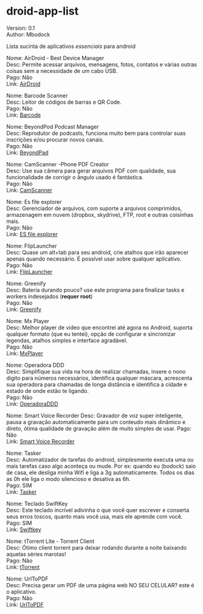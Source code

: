droid-app-list  
==============


Version: 0.1  
Author: Mbodock


Lista sucinta de aplicativos *essenciais* para android

Nome: AirDroid - Best Device Manager  
Desc: Permite acessar arquivos, mensagens, fotos, contatos e várias outras coisas sem a necessidade de um cabo USB.  
Pago: Não  
Link: [AirDroid](https://play.google.com/store/apps/details?id=com.sand.airdroid&hl=pt_BR)

Nome: Barcode Scanner  
Desc: Leitor de códigos de barras e QR Code.  
Pago: Não  
Link: [Barcode](https://play.google.com/store/apps/details?id=com.google.zxing.client.android)

Nome: BeyondPod Podcast Manager  
Desc: Reprodutor de podcasts, funciona muito bem para controlar suas inscrições e/ou procurar novos canais.  
Pago: Não  
Link: [BeyondPad](https://play.google.com/store/apps/details?id=mobi.beyondpod)

Nome: CamScanner -Phone PDF Creator  
Desc: Use sua câmera para gerar arquivos PDF com qualidade, sua funcionalidade de corrigir o ângulo usado é fantástica.  
Pago: Não  
Link: [CamScanner](https://play.google.com/store/apps/details?id=com.intsig.camscanner)

Nome: Es file explorer  
Desc: Gerenciador de arquivos, com suporte a arquivos comprimidos, armazenagem em nuvem (dropbox, skydrive), FTP, root e outras coisinhas mais.  
Pago: Não  
Link: [ES file explorer](https://play.google.com/store/apps/details?id=com.estrongs.android.pop&hl=pt_BR)

Nome: FlipLauncher  
Desc: Quase um alt+tab para seu android, crie atalhos que irão aparecer apenas quando necessário. É possível usar sobre qualquer aplicativo.  
Pago: Não  
Link: [FlipLauncher](https://play.google.com/store/apps/details?id=com.andcreate.app.fliplauncher)

Nome: Greenify  
Desc: Bateria durando pouco? use este programa para finalizar tasks e workers indesejados (**requer root**)  
Pago: Não  
Link: [Greenify](https://play.google.com/store/apps/details?id=com.oasisfeng.greenify)

Nome: Mx Player  
Desc: Melhor player de video que encontrei até agora no Android, suporta qualquer formato (que eu tentei), opção de configurar e sincronizar legendas, atalhos simples e interface agradável.  
Pago: Não  
Link: [MxPlayer](https://play.google.com/store/apps/details?id=com.mxtech.videoplayer.ad)

Nome: Operadora DDD  
Desc: Simplifique sua vida na hora de realizar chamadas, insere o nono digito para números necessários, identifica qualquer máscara, acrescenta sua operadora para chamadas de longa distância e identifica a cidade e estado de onde estão te ligando.  
Pago: Não  
Link: [OperadoraDDD](https://play.google.com/store/apps/details?id=com.camerum.android.app.operadora)

Nome: Smart Voice Recorder
Desc: Gravador de voz super inteligente, pausa a gravação automaticamente para um conteudo mais dinâmico e direto, ótima qualidade de gravação além de muito simples de usar.
Pago: Não  
Link: [Smart Voice Recorder](https://play.google.com/store/apps/details?id=com.andrwq.recorder)

Nome: Tasker  
Desc: Automatizador de tarefas do android, simplesmente executa uma ou mais tarefas caso algo aconteça ou mude. Por ex: quando eu (bodock) saio de casa, ele desliga minha Wifi e liga a 3g automaticamente. Todos os dias as 0h ele liga o modo silencioso e desativa as 6h.  
Pago: SIM  
Link: [Tasker](https://play.google.com/store/apps/details?id=net.dinglisch.android.taskerm)

Nome: Teclado SwiftKey  
Desc: Este teclado incrível adivinha o que você quer escrever e conserta seus erros toscos, quanto mais você usa, mais ele aprende com você.  
Pago: SIM  
Link: [Swiftkey](https://play.google.com/store/apps/details?id=com.touchtype.swiftkey)

Nome: tTorrent Lite - Torrent Client  
Desc: Ótimo client torrent para deixar rodando durante a noite baixando aquelas séries marotas!  
Pago: Não  
Link: [tTorrent](https://play.google.com/store/apps/details?id=hu.tagsoft.ttorrent.lite)

Nome: UrlToPDF  
Desc: Precisa gerar um PDF de uma página web NO SEU CELULAR? este é o aplicativo.  
Pago: Não  
Link: [UrlToPDF](https://play.google.com/store/apps/details?id=com.nop.urltopdf)
